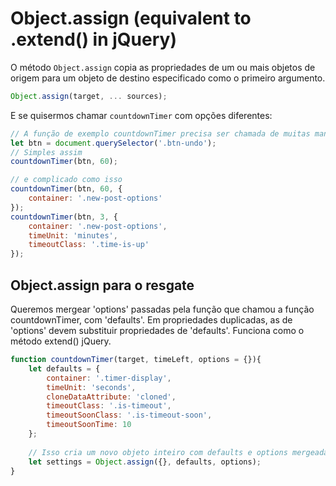 # Object.assign (equivalent to .extend() in jQuery)

O método `Object.assign` copia as propriedades de um ou mais objetos de origem para um objeto de destino especificado como o primeiro argumento.

```js
Object.assign(target, ... sources);
```

E se quisermos chamar `countdownTimer` com opções diferentes:

```js
// A função de exemplo countdownTimer precisa ser chamada de muitas maneiras diferentes
let btn = document.querySelector('.btn-undo');
// Simples assim
countdownTimer(btn, 60);

// e complicado como isso
countdownTimer(btn, 60, {
	container: '.new-post-options'
});
countdownTimer(btn, 3, {
	container: '.new-post-options',
	timeUnit: 'minutes',
	timeoutClass: '.time-is-up'
});
```

## Object.assign para o resgate
Queremos mergear 'options' passadas pela função que chamou a função countdownTimer, com 'defaults'.
Em propriedades duplicadas, as de 'options' devem substituir propriedades de 'defaults'.
Funciona como o método extend() jQuery.

```js
function countdownTimer(target, timeLeft, options = {}){
	let defaults = {
		container: '.timer-display',
		timeUnit: 'seconds',
		cloneDataAttribute: 'cloned',
		timeoutClass: '.is-timeout',
		timeoutSoonClass: '.is-timeout-soon',
		timeoutSoonTime: 10
	};
	
	// Isso cria um novo objeto inteiro com defaults e options mergeadas
	let settings = Object.assign({}, defaults, options);
}
```
